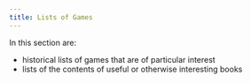 ```yaml
---
title: Lists of Games
---
```


In this section are:

- historical lists of games that are of particular interest
- lists of the contents of useful or otherwise interesting books
